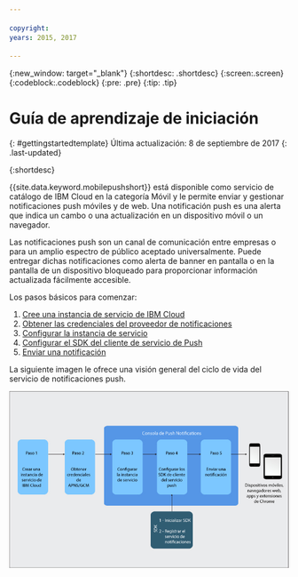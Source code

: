 ```yaml
---

copyright:
years: 2015, 2017

---
```


{:new_window: target="_blank"}
{:shortdesc: .shortdesc}
{:screen:.screen}
{:codeblock:.codeblock}
{:pre: .pre}
{:tip: .tip}

# Guía de aprendizaje de iniciación
{: #gettingstartedtemplate}
Última actualización: 8 de septiembre de 2017
{: .last-updated}

{:shortdesc}

{{site.data.keyword.mobilepushshort}} está disponible como servicio de catálogo de IBM Cloud en la categoría Móvil y le permite enviar y gestionar notificaciones push móviles y de web. Una notificación push es una alerta que indica un cambo o una actualización en un dispositivo móvil o un navegador.

Las notificaciones push son un canal de comunicación entre empresas o para un amplio espectro de público aceptado universalmente. Puede entregar dichas notificaciones como alerta de banner en pantalla o en la pantalla de un dispositivo bloqueado para proporcionar información actualizada fácilmente accesible.  

Los pasos básicos para comenzar:

1. [Cree una instancia de servicio de IBM Cloud](/docs/services/mobilepush/push_step_prereq.html)
1. [Obtener las credenciales del proveedor de notificaciones](/docs/services/mobilepush/push_step_1.html)
1. [Configurar la instancia de servicio](/docs/services/mobilepush/push_step_2.html)
1. [Configurar el SDK del cliente de servicio de Push](/docs/services/mobilepush/push_step_3.html)
1. [Enviar una notificación](/docs/services/mobilepush/push_step_4.html)

La siguiente imagen le ofrece una visión general del ciclo de vida del servicio de notificaciones push.

![Visión general de push](images/push_notification_lifecycle.jpg)


  












